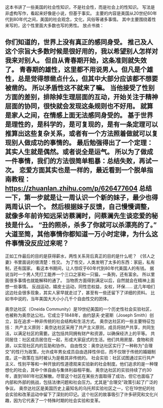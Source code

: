 这本书讲了一些美国的社会性知识，不是社会性，而是社会上的性知识。
写法是非虚构写作，看起来好像是小说，但基于事实。
主要的内容是美国从20世纪60年代到80年代之间，美国的社会观念，文化，风俗等诸多事情。
其中主要围绕着性来写的，这个性里面大多数也写的男性。
放点书摘：

你们知道的，世界上没有真正的感同身受。
推己及人这个宗旨大多数时候是很好用的，我以希望别人怎样对我来对别人。
但自从青春期开始，这条准则就失效了。
青春期的雄性，这里都不用说男人。但凡是个雄性，总是觉得想凿点什么，但其中大部分应该都不想要被凿的。
所以矛盾性这不就来了嘛。
当他接受了性别方面的差别，排除掉生理层面的互动，开始关注于精神层面的协同，很快就会发现这条规则也不好用。
就算是家人之间，在情感上面无法感同身受的。
基于世界是理性的，是科学的，是可复现的，是有一条定理可以推算出这些复杂关系，或者有一个方法照着做就可以复现别人做成功的事情的。
最后勉强得出了一个定理：其实人生就是偶然。或者说全是运气。
所以为了做成一件事情，我们的方法很简单粗暴：总结失败，再试一次。
恋爱方面其实也是一样的，最近看到一个脱单指南教程：https://zhuanlan.zhihu.com/p/626477604
总结一下，第一步就是让一周认识一个新的妹子，最少也得两周认识一个。
然后根据妹子反馈，自己慢慢调整，就像多年前许知远采访蔡澜时，问蔡澜先生谈恋爱的秘技是什么。
“丑的照杀，杀多了你就可以杀漂亮的了。”
大道至简，其他事情你都知道一万小时定律，为什么这件事情没反应过来呢？
---
正如工作最后的目的是获得薪水，两性关系背后真正的目的是什么呢？
《邻人之妻》书里面说的很清楚：性交。
为了性交，人类发明了太多的东西：家庭，私有制，还有国家。
看这本书期间，让人惊叹于60年代到80年代美国人的有钱。
据说当时一个男人凭打工能养一个三口之家和一只猫，一条狗，还有富余。
所以里面很多事情也就能解释的通了。
当物质方面得到满足以后，自然就会在精神上面想一些事情。
反战运动，嬉皮士运动，同性恋权益，女权，环保……
这几年咱们这边社会很多现象，其实人家早就走过了，甚至有一些还留下了详细的资料。
比如书中说的，当年美国大大小小几千个自由性交的团体。

奥奈达社区（Oneida Community）是19世纪美国的一个历史性社会实验社区，也被称为奥奈达公社。它成立于1848年，由约瑟夫·史密斯（Joseph Smith）创立，旨在追求一种非传统的社会结构和生活方式。
奥奈达社区的一些主要特征包括：
共产主义原则：奥奈达社区采用了共产主义原则，成员将财产共享，共同生活，以满足社区的需要。这包括共同拥有财产和资源，以确保经济上的平等。
共同居住：社区成员居住在一起，形成大家庭式的生活。他们共用房屋、食物和资源，以实现社区内的互助和协作。
自由性交：奥奈达社区实行了一种称为"合理交"的性行为政策，允许成年男女成员自由选择性伴侣，而不仅限于传统的婚姻制度。这一政策在当时被认为是极其非传统的。
社会实验：社区试图通过实行共产主义、性别平等和一种开放的性道德观来实验新的社会制度。他们追求的是一种理想化的社会，其中个体自由与集体利益相平衡。
奥奈达社区的实验持续了约30年，直到1881年社区解散。尽管这个社区在某些方面取得了成功，但它也面临了内部和外部的挑战，包括法律问题和社会压力。尤其是"合理交"政策引起了广泛的争议。
奥奈达社区是美国历史上最知名的乌托邦实验社区之一，它在19世纪的社会实验和改革运动中留下了深刻的印记。这个社区的故事吸引了许多研究和文化兴趣，因为它代表了一个特殊时期的社会实验和变革。